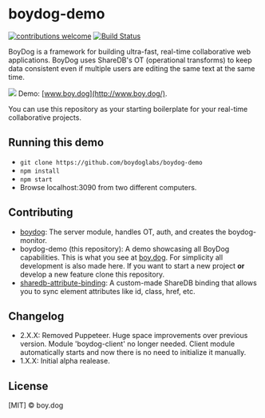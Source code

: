 # boydog-demo

[![contributions welcome](https://img.shields.io/badge/contributions-welcome-brightgreen.svg?style=flat)](https://github.com/boydoglabs/boydog-demo)
[![Build Status](https://travis-ci.org/boydoglabs/boydog-demo.png?branch=master)](https://travis-ci.org/boydoglabs/boydog-demo)

BoyDog is a framework for building ultra-fast, real-time collaborative web applications. BoyDog uses ShareDB's OT (operational transforms) to keep data consistent even if multiple users are editing the same text at the same time.

![](https://raw.githubusercontent.com/boydoglabs/boydog-demo/master/sample.gif)
Demo: [www.boy.dog](http://www.boy.dog/).

You can use this repository as your starting boilerplate for your real-time collaborative projects.

## Running this demo

 - `git clone https://github.com/boydoglabs/boydog-demo`
 - `npm install`
 - `npm start`
 - Browse localhost:3090 from two different computers.

## Contributing
 - [boydog](https://github.com/boydoglabs/boydog): The server module, handles OT, auth, and creates the boydog-monitor.
 - boydog-demo (this repository): A demo showcasing all BoyDog capabilities. This is what you see  at [boy.dog](http://www.boy.dog). For simplicity all development is also made here. If you want to start a new project **or** develop a new feature clone this repository.
 - [sharedb-attribute-binding](https://github.com/adelriosantiago/sharedb-attribute-binding): A custom-made ShareDB binding that allows you to sync element attributes like id, class, href, etc.

## Changelog

 - 2.X.X: Removed Puppeteer. Huge space improvements over previous version. Module 'boydog-client' no longer needed. Client module automatically starts and now there is no need to initialize it manually.
 - 1.X.X: Initial alpha realease.

## License

[MIT] © boy.dog